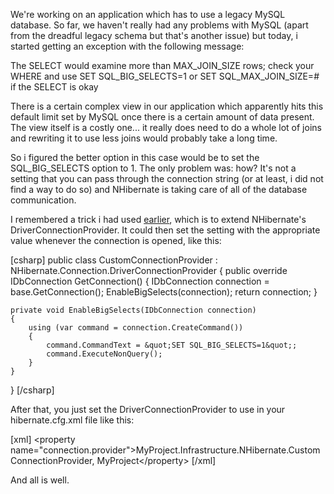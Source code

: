 We're working on an application which has to use a legacy MySQL database.  So far, we haven't really had any problems with MySQL (apart from the dreadful legacy schema but that's another issue) but today, i started getting an exception with the following message:

The SELECT would examine more than MAX_JOIN_SIZE rows; check your WHERE and use SET SQL_BIG_SELECTS=1 or SET SQL_MAX_JOIN_SIZE=# if the SELECT is okay

There is a certain complex view in our application which apparently hits this default limit set by MySQL once there is a certain amount of data present.  The view itself is a costly one... it really does need to do a whole lot of joins and rewriting it to use less joins would probably take a long time.

So i figured the better option in this case would be to set the SQL_BIG_SELECTS option to 1.  The only problem was: how? It's not a setting that you can pass through the connection string (or at least, i did not find a way to do so) and NHibernate is taking care of all of the database communication.

I remembered a trick i had used <a href="http://davybrion.com/blog/2008/09/extending-nhibernates-driverconnectionprovider/">earlier</a>, which is to extend NHibernate's DriverConnectionProvider.  It could then set the setting with the appropriate value whenever the connection is opened, like this:

<div>

[csharp]
public class CustomConnectionProvider : NHibernate.Connection.DriverConnectionProvider
{
    public override IDbConnection GetConnection()
    {
        IDbConnection connection = base.GetConnection();
        EnableBigSelects(connection);
        return connection;
    }

    private void EnableBigSelects(IDbConnection connection)
    {
        using (var command = connection.CreateCommand())
        {
            command.CommandText = &quot;SET SQL_BIG_SELECTS=1&quot;;
            command.ExecuteNonQuery();
        }
    }
}
[/csharp]
</div>

After that, you just set the DriverConnectionProvider to use in your hibernate.cfg.xml file like this:

<div>
[xml]
&lt;property name=&quot;connection.provider&quot;&gt;MyProject.Infrastructure.NHibernate.CustomConnectionProvider, MyProject&lt;/property&gt;
[/xml]
</div>

And all is well.